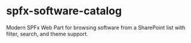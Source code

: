 # spfx-software-catalog
Modern SPFx Web Part for browsing software from a SharePoint list with filter, search, and theme support.
